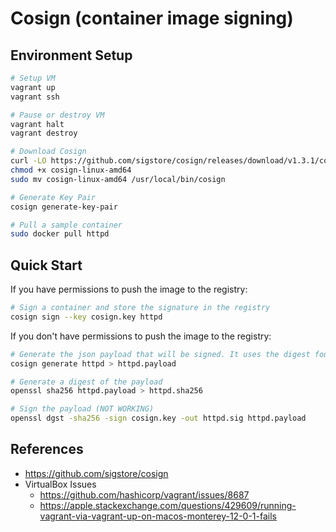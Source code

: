 # Cosign (container image signing)

## Environment Setup

```bash
# Setup VM
vagrant up
vagrant ssh

# Pause or destroy VM
vagrant halt
vagrant destroy
```

```bash
# Download Cosign
curl -LO https://github.com/sigstore/cosign/releases/download/v1.3.1/cosign-linux-amd64
chmod +x cosign-linux-amd64
sudo mv cosign-linux-amd64 /usr/local/bin/cosign

# Generate Key Pair
cosign generate-key-pair

# Pull a sample container
sudo docker pull httpd
```

## Quick Start

If you have permissions to push the image to the registry:

```bash
# Sign a container and store the signature in the registry
cosign sign --key cosign.key httpd
```

If you don't have permissions to push the image to the registry:

```bash
# Generate the json payload that will be signed. It uses the digest found in "docker images --digests"
cosign generate httpd > httpd.payload

# Generate a digest of the payload
openssl sha256 httpd.payload > httpd.sha256

# Sign the payload (NOT WORKING)
openssl dgst -sha256 -sign cosign.key -out httpd.sig httpd.payload
```

## References

- <https://github.com/sigstore/cosign>
- VirtualBox Issues
  - <https://github.com/hashicorp/vagrant/issues/8687>
  - <https://apple.stackexchange.com/questions/429609/running-vagrant-via-vagrant-up-on-macos-monterey-12-0-1-fails>

<!--
TODO:
- signing using the openssl tool
- signing with PIV
-->
